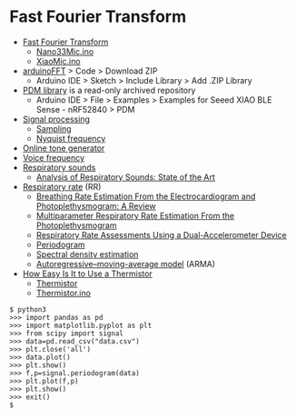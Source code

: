 # Fast Fourier Transform
* [Fast Fourier Transform](https://en.wikipedia.org/wiki/Fast_Fourier_transform)
  * [Nano33Mic.ino](https://github.com/antigones/nano33micRGB)
  * [XiaoMic.ino](/lesson6/xiao/fft/XiaoMic.ino)
* [arduinoFFT](https://github.com/kosme/arduinoFFT) > Code > Download ZIP
  * Arduino IDE > Sketch > Include Library > Add .ZIP Library
* [PDM library](https://github.com/arduino/ArduinoCore-nRF528x-mbedos/tree/master/libraries/PDM) is a read-only archived repository
  * Arduino IDE > File > Examples > Examples for Seeed XIAO BLE Sense - nRF52840 > PDM
* [Signal processing](https://en.wikipedia.org/wiki/Signal_processing)  
  * [Sampling](https://en.wikipedia.org/wiki/Sampling_(signal_processing))
  * [Nyquist frequency](https://en.wikipedia.org/wiki/Nyquist_frequency)
* [Online tone generator](https://onlinetonegenerator.com/)
* [Voice frequency](https://en.wikipedia.org/wiki/Voice_frequency)
* [Respiratory sounds](https://en.wikipedia.org/wiki/Respiratory_sounds)
  * [Analysis of Respiratory Sounds: State of the Art](https://www.ncbi.nlm.nih.gov/pmc/articles/PMC2990233/)
* [Respiratory rate](https://en.wikipedia.org/wiki/Respiratory_rate) (RR)
  * [Breathing Rate Estimation From the Electrocardiogram and Photoplethysmogram: A Review](https://ieeexplore.ieee.org/document/8081839)
  * [Multiparameter Respiratory Rate Estimation From the Photoplethysmogram](https://ieeexplore.ieee.org/document/6458992)
  * [Respiratory Rate Assessments Using a Dual-Accelerometer Device](https://www.sciencedirect.com/science/article/abs/pii/S1569904813003698)
  * [Periodogram](https://en.wikipedia.org/wiki/Periodogram)
  * [Spectral density estimation](https://en.wikipedia.org/wiki/Spectral_density_estimation)
  * [Autoregressive–moving-average model](https://en.wikipedia.org/wiki/Autoregressive%E2%80%93moving-average_model) (ARMA)
* [How Easy Is It to Use a Thermistor](https://create.arduino.cc/projecthub/Marcazzan_M/how-easy-is-it-to-use-a-thermistor-e39321)
  * [Thermistor](https://en.wikipedia.org/wiki/Thermistor)
  * [Thermistor.ino](/lesson6/xiao/fft/Thermistor.ino)
```
$ python3
>>> import pandas as pd
>>> import matplotlib.pyplot as plt
>>> from scipy import signal
>>> data=pd.read_csv("data.csv")
>>> plt.close('all')
>>> data.plot()
>>> plt.show()
>>> f,p=signal.periodogram(data)
>>> plt.plot(f,p)
>>> plt.show()
>>> exit()
$ 
```
